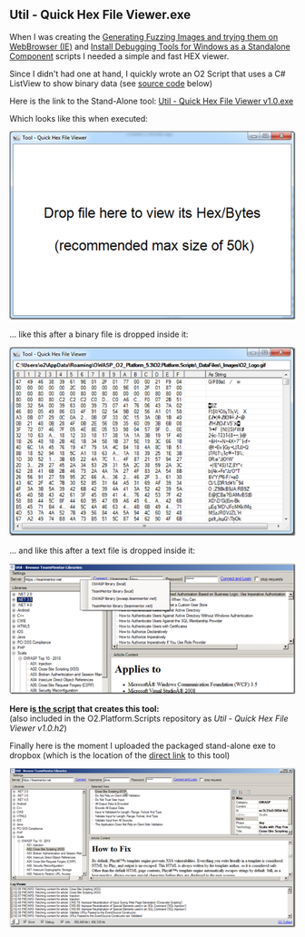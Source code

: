##  Util - Quick Hex File Viewer.exe 

When I was creating the [Generating Fuzzing Images and trying them on WebBrowser (IE)](http://blog.diniscruz.com/2013/08/generating-fuzzing-images-and-trying.html)  and [Install Debugging Tools for Windows as a Standalone Component](http://blog.diniscruz.com/2013/08/install-debugging-tools-for-windows-as.html) scripts I needed a simple and fast HEX viewer.

Since I didn't had one at hand, I quickly wrote an O2 Script that uses a C# ListView to show binary data (see [source code](https://gist.github.com/DinisCruz/6246348) below)

Here is the link to the Stand-Alone tool: [Util - Quick Hex File Viewer v1.0.exe](https://dl.dropboxusercontent.com/u/81532342/O2Platform%20Tools/Windows/Util%20-%20Quick%20Hex%20File%20Viewer%20v1.0.exe)

Which looks like this when executed:  
  
 [![image](images/image_thumb_25255B1_25255D1.png)](http://lh5.ggpht.com/-jhTjTFQr_CU/Ug17fDA7dcI/AAAAAAAAPIk/v4exk_Ld8YY/s1600-h/image%25255B5%25255D.png)

... like this after a binary file is dropped inside it:

[![image](images/image_thumb_25255B4_25255D1.png)](http://lh4.ggpht.com/-yK6_yeQ9kpo/Ug17ie_JLOI/AAAAAAAAPI0/1RIc34KUsBM/s1600-h/image%25255B14%25255D.png)

... and like this after a text file is dropped inside it:

[![image](images/image_thumb_25255B5_25255D1.png)](http://lh3.ggpht.com/-mpqSznIvu7s/Ug17lWc0rmI/AAAAAAAAPJA/OIo18NKC_1U/s1600-h/image%25255B17%25255D.png)

**Here i[s the script](https://gist.github.com/DinisCruz/6246348) that creates this tool:**  
(also included in the O2.Platform.Scripts repository as _Util - Quick Hex File Viewer v1.0.h2_)

  
    
Finally here is the moment I uploaded the packaged stand-alone exe to dropbox (which is the location of the [direct link](https://dl.dropboxusercontent.com/u/81532342/O2Platform%20Tools/Windows/Util%20-%20Quick%20Hex%20File%20Viewer%20v1.0.exe) to this tool)

[![image](images/image_thumb1.png)](http://lh6.ggpht.com/-fZUi09KsF0M/Ug17oXInAMI/AAAAAAAAPJQ/ccvIfF-Xjl4/s1600-h/image%25255B2%25255D.png)
